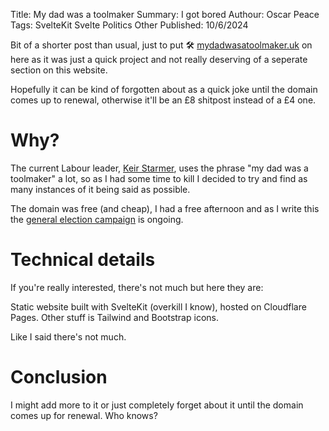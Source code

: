 Title: My dad was a toolmaker
Summary: I got bored
Authour: Oscar Peace
Tags: SvelteKit
      Svelte
      Politics
      Other
Published: 10/6/2024

Bit of a shorter post than usual, just to put 🛠️ [mydadwasatoolmaker.uk](https://mydadwasatoolmaker.uk) on here as it was just a quick project and not really deserving of a seperate section on this website.

Hopefully it can be kind of forgotten about as a quick joke until the domain comes up to renewal, otherwise it'll be an £8 shitpost instead of a £4 one.

# Why?

The current Labour leader, [Keir Starmer](https://en.wikipedia.org/wiki/Keir_Starmer), uses the phrase "my dad was a toolmaker" a lot, so as I had some time to kill I decided to try and find as many instances of it being said as possible.

The domain was free (and cheap), I had a free afternoon and as I write this the [general election campaign](https://en.wikipedia.org/wiki/2024_United_Kingdom_general_election) is ongoing.

# Technical details

If you're really interested, there's not much but here they are:

Static website built with SvelteKit (overkill I know), hosted on Cloudflare Pages. Other stuff is Tailwind and Bootstrap icons.

Like I said there's not much.

# Conclusion

I might add more to it or just completely forget about it until the domain comes up for renewal. Who knows?
